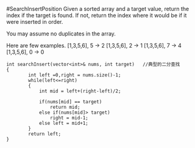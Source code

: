 #SearchInsertPosition
Given a sorted array and a target value, return the index if the target is found. If not, return the index where it would be if it were inserted in order.

You may assume no duplicates in the array.

Here are few examples.
[1,3,5,6], 5 → 2
[1,3,5,6], 2 → 1
[1,3,5,6], 7 → 4
[1,3,5,6], 0 → 0


```
int searchInsert(vector<int>& nums, int target)   //典型的二分查找
{
        int left =0,right = nums.size()-1;
        while(left<=right)
        {
            int mid = left+(right-left)/2;
            
            if(nums[mid] == target)
                return mid;
            else if(nums[mid]> target)
                right = mid-1;
            else left = mid+1;
        }
        return left;
}
```